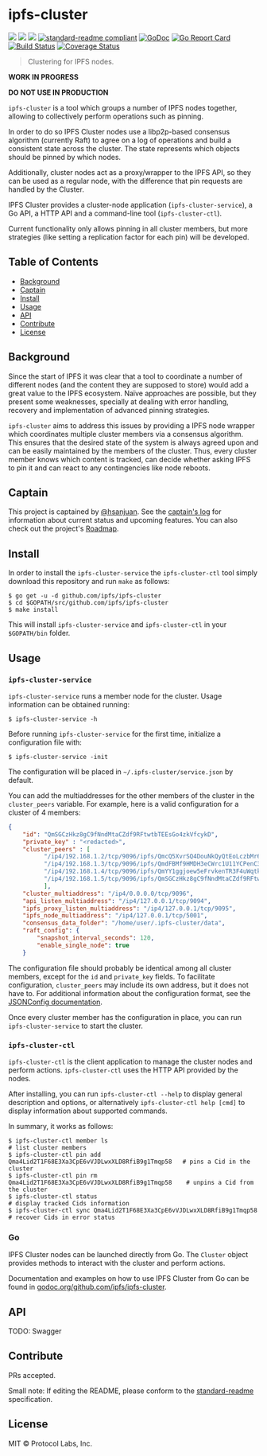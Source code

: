 # ipfs-cluster


[![](https://img.shields.io/badge/made%20by-Protocol%20Labs-blue.svg?style=flat-square)](http://ipn.io)
[![](https://img.shields.io/badge/project-ipfs-blue.svg?style=flat-square)](http://github.com/ipfs/ipfs)
[![](https://img.shields.io/badge/freenode-%23ipfs-blue.svg?style=flat-square)](http://webchat.freenode.net/?channels=%23ipfs)
[![standard-readme compliant](https://img.shields.io/badge/standard--readme-OK-green.svg?style=flat-square)](https://github.com/RichardLitt/standard-readme)
[![GoDoc](https://godoc.org/github.com/ipfs/ipfs-cluster?status.svg)](https://godoc.org/github.com/ipfs/ipfs-cluster)
[![Go Report Card](https://goreportcard.com/badge/github.com/ipfs/ipfs-cluster)](https://goreportcard.com/report/github.com/ipfs/ipfs-cluster)
[![Build Status](https://travis-ci.org/ipfs/ipfs-cluster.svg?branch=master)](https://travis-ci.org/ipfs/ipfs-cluster)
[![Coverage Status](https://coveralls.io/repos/github/ipfs/ipfs-cluster/badge.svg?branch=master)](https://coveralls.io/github/ipfs/ipfs-cluster?branch=master)


> Clustering for IPFS nodes.

**WORK IN PROGRESS**

**DO NOT USE IN PRODUCTION**

`ipfs-cluster` is a tool which groups a number of IPFS nodes together, allowing to collectively perform operations such as pinning.

In order to do so IPFS Cluster nodes use a libp2p-based consensus algorithm (currently Raft) to agree on a log of operations and build a consistent state across the cluster. The state represents which objects should be pinned by which nodes.

Additionally, cluster nodes act as a proxy/wrapper to the IPFS API, so they can be used as a regular node, with the difference that pin requests are handled by the Cluster.

IPFS Cluster provides a cluster-node application (`ipfs-cluster-service`), a Go API, a HTTP API and a command-line tool (`ipfs-cluster-ctl`).

Current functionality only allows pinning in all cluster members, but more strategies (like setting a replication factor for each pin) will be developed.

## Table of Contents

- [Background](#background)
- [Captain](#captain)
- [Install](#install)
- [Usage](#usage)
- [API](#api)
- [Contribute](#contribute)
- [License](#license)

## Background

Since the start of IPFS it was clear that a tool to coordinate a number of different nodes (and the content they are supposed to store) would add a great value to the IPFS ecosystem. Naïve approaches are possible, but they present some weaknesses, specially at dealing with error handling, recovery and implementation of advanced pinning strategies.

`ipfs-cluster` aims to address this issues by providing a IPFS node wrapper which coordinates multiple cluster members via a consensus algorithm. This ensures that the desired state of the system is always agreed upon and can be easily maintained by the members of the cluster. Thus, every cluster member knows which content is tracked, can decide whether asking IPFS to pin it and can react to any contingencies like node reboots.

## Captain

This project is captained by [@hsanjuan](https://github.com/hsanjuan). See the [captain's log](captain.log.md) for information about current status and upcoming features. You can also check out the project's [Roadmap](ROADMAP.md).

## Install

In order to install the `ipfs-cluster-service` the `ipfs-cluster-ctl` tool  simply download this repository and run `make` as follows:

```
$ go get -u -d github.com/ipfs/ipfs-cluster
$ cd $GOPATH/src/github.com/ipfs/ipfs-cluster
$ make install
```

This will install `ipfs-cluster-service` and `ipfs-cluster-ctl` in your `$GOPATH/bin` folder.

## Usage

### `ipfs-cluster-service`

`ipfs-cluster-service` runs a member node for the cluster. Usage information can be obtained running:

```
$ ipfs-cluster-service -h

```

Before running `ipfs-cluster-service` for the first time, initialize a configuration file with:

```
$ ipfs-cluster-service -init
```

The configuration will be placed in `~/.ipfs-cluster/service.json` by default.

You can add the multiaddresses for the other members of the cluster in the `cluster_peers` variable. For example, here is a valid configuration for a cluster of 4 members:

```json
{
    "id": "QmSGCzHkz8gC9fNndMtaCZdf9RFtwtbTEEsGo4zkVfcykD",
    "private_key" : "<redacted>",
    "cluster_peers" : [
          "/ip4/192.168.1.2/tcp/9096/ipfs/QmcQ5XvrSQ4DouNkQyQtEoLczbMr6D9bSenGy6WQUCQUBt",
          "/ip4/192.168.1.3/tcp/9096/ipfs/QmdFBMf9HMDH3eCWrc1U11YCPenC3Uvy9mZQ2BedTyKTDf",
          "/ip4/192.168.1.4/tcp/9096/ipfs/QmYY1ggjoew5eFrvkenTR3F4uWqtkBkmgfJk8g9Qqcwy51",
          "/ip4/192.168.1.5/tcp/9096/ipfs/QmSGCzHkz8gC9fNndMtaCZdf9RFtwtbTEEsGo4zkVfcykD"
          ],
    "cluster_multiaddress": "/ip4/0.0.0.0/tcp/9096",
    "api_listen_multiaddress": "/ip4/127.0.0.1/tcp/9094",
    "ipfs_proxy_listen_multiaddress": "/ip4/127.0.0.1/tcp/9095",
    "ipfs_node_multiaddress": "/ip4/127.0.0.1/tcp/5001",
    "consensus_data_folder": "/home/user/.ipfs-cluster/data",
    "raft_config": {
        "snapshot_interval_seconds": 120,
        "enable_single_node": true
    }
```

The configuration file should probably be identical among all cluster members, except for the `id` and `private_key` fields. To facilitate configuration, `cluster_peers` may include its own address, but it does not have to. For additional information about the configuration format, see the [JSONConfig documentation](https://godoc.org/github.com/ipfs/ipfs-cluster#JSONConfig).

Once every cluster member has the configuration in place, you can run `ipfs-cluster-service` to start the cluster.


### `ipfs-cluster-ctl`

`ipfs-cluster-ctl` is the client application to manage the cluster nodes and perform actions. `ipfs-cluster-ctl` uses the HTTP API provided by the nodes.

After installing, you can run `ipfs-cluster-ctl --help` to display general description and options, or alternatively `ipfs-cluster-ctl help [cmd]` to display
information about supported commands.

In summary, it works as follows:

```
$ ipfs-cluster-ctl member ls                                                # list cluster members
$ ipfs-cluster-ctl pin add Qma4Lid2T1F68E3Xa3CpE6vVJDLwxXLD8RfiB9g1Tmqp58   # pins a Cid in the cluster
$ ipfs-cluster-ctl pin rm Qma4Lid2T1F68E3Xa3CpE6vVJDLwxXLD8RfiB9g1Tmqp58    # unpins a Cid from the cluster
$ ipfs-cluster-ctl status                                                   # display tracked Cids information
$ ipfs-cluster-ctl sync Qma4Lid2T1F68E3Xa3CpE6vVJDLwxXLD8RfiB9g1Tmqp58      # recover Cids in error status
```

### Go

IPFS Cluster nodes can be launched directly from Go. The `Cluster` object provides methods to interact with the cluster and perform actions.

Documentation and examples on how to use IPFS Cluster from Go can be found in [godoc.org/github.com/ipfs/ipfs-cluster](https://godoc.org/github.com/ipfs/ipfs-cluster).

## API

TODO: Swagger

## Contribute

PRs accepted.

Small note: If editing the README, please conform to the [standard-readme](https://github.com/RichardLitt/standard-readme) specification.

## License

MIT © Protocol Labs, Inc.
